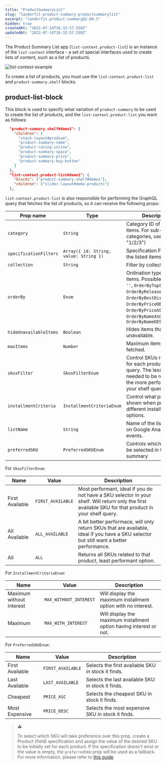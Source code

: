 ```yaml
---
title: "ProductSummaryList"
slug: "landerfit-product-summary-productsummarylist"
excerpt: "landerfit.product-summary@2.80.3"
hidden: true
createdAt: "2022-07-14T16:32:57.550Z"
updatedAt: "2022-07-14T16:32:57.550Z"
---
```

The  Product Summary List app (`list-context.product-list`) is an instance of the `list-context` interface - a set of special interfaces used to create lists of content, such as a list of products.

![list-context-example](https://user-images.githubusercontent.com/67270558/153598896-f252b9f4-9fce-4242-b311-48d52e0345e7.png)

To create a list of products, you must use the `list-context.product-list` and `product-summary.shelf` blocks.

## product-list-block

This block is used to specify what variation of `product-summary` to be used to create the list of products, and the `list-context.product-list` you want as follows:

```json
  "product-summary.shelf#demo1": {
    "children": [
      "stack-layout#prodsum",
      "product-summary-name",
      "product-rating-inline",
      "product-summary-space",
      "product-summary-price",
      "product-summary-buy-button"
    ]
  },
  "list-context.product-list#demo1": {
    "blocks": ["product-summary.shelf#demo1"],
    "children": ["slider-layout#demo-products"]
  },
```

`list-context.product-list` is also responsible for performing the GraphQL query that fetches the list of products, so it can receive the following props:

| Prop name              | Type                                   | Description                                                                                                                                                                                                | Default value            |
| ---------------------- | -------------------------------------- | ---------------------------------------------------------------------------------------------------------------------------------------------------------------------------------------------------------- | ------------------------ |
| `category`             | `String`                               | Category ID of the listed items. For sub-categories, use "/" (e.g. "1/2/3")                                                                                                                                | -                        |
| `specificationFilters` | `Array({ id: String, value: String })` | Specification Filters of the listed items.                                                                                                                                                                 | []                       |
| `collection`           | `String`                               | Filter by collection.                                                                                                                                                                                      | -                        |
| `orderBy`              | `Enum`                                 | Ordination type of the items. Possible values: `''`, `OrderByTopSaleDESC`, `OrderByReleaseDateDESC`, `OrderByBestDiscountDESC`, `OrderByPriceDESC`, `OrderByPriceASC`, `OrderByNameASC`, `OrderByNameDESC` | `OrderByTopSaleDESC`     |
| `hideUnavailableItems` | `Boolean`                              | Hides items that are unavailable.                                                                                                                                                                          | `false`                  |
| `maxItems`             | `Number`                               | Maximum items to be fetched.                                                                                                                                                                               | `10`                     |
| `skusFilter`           | `SkusFilterEnum`                       | Control SKUs returned for each product in the query. The less SKUs needed to be returned, the more performant your shelf query will be.                                                                    | `"ALL_AVAILABLE"`        |
| `installmentCriteria`  | `InstallmentCriteriaEnum`              | Control what price to be shown when price has different installments options.                                                                                                                              | `"MAX_WITHOUT_INTEREST"` |
| `listName`             | `String`                               | Name of the list property on Google Analytics events.                                                                                                                                                      | ``                       |
| `preferredSKU`         | `PreferredSKUEnum`                     | Controls which SKU will be selected in the summary                                                                                                                                                         | `"FIRST_AVAILABLE"`      |

For `SkusFilterEnum`:

| Name            | Value             | Description                                                                                                                                            |
| --------------- | ----------------- | ------------------------------------------------------------------------------------------------------------------------------------------------------ |
| First Available | `FIRST_AVAILABLE` | Most performant, ideal if you do not have a SKU selector in your shelf. Will return only the first available SKU for that product in your shelf query. |
| All Available   | `ALL_AVAILABLE`   | A bit better performace, will only return SKUs that are available, ideal if you have a SKU selector but still want a better performance.               |
| All             | `ALL`             | Returns all SKUs related to that product, least performant option.                                                                                     |

For `InstallmentCriteriaEnum`:

| Name                     | Value                  | Description                                                         |
| ------------------------ | ---------------------- | ------------------------------------------------------------------- |
| Maximum without interest | `MAX_WITHOUT_INTEREST` | Will display the maximum installment option with no interest.       |
| Maximum                  | `MAX_WITH_INTEREST`    | Will display the maximum installment option having interest or not. |

For `PreferredSKUEnum`:

| Name            | Value             | Description                                        |
| --------------- | ----------------- | -------------------------------------------------- |
| First Available | `FIRST_AVAILABLE` | Selects the first available SKU in stock it finds. |
| Last Available  | `LAST_AVAILABLE`  | Selects the last available SKU in stock it finds.  |
| Cheapest        | `PRICE_ASC`       | Selects the cheapest SKU in stock it finds.        |
| Most Expensive  | `PRICE_DESC`      | Selects the most expensive SKU in stock it finds.  |

> ⚠️ 
>
> To select which SKU will take preference over this prop, create a Product (field) specification and assign the value of the desired SKU to be initially set for each product. If the specification doesn't exist or the value is empty, the `preferredSKU` prop will be used as a fallback. For more information, please refer to [this guide](https://developers.vtex.com/vtex-developer-docs/docs/vtex-io-documentation-configuring-custom-images-for-the-sku-selector).
